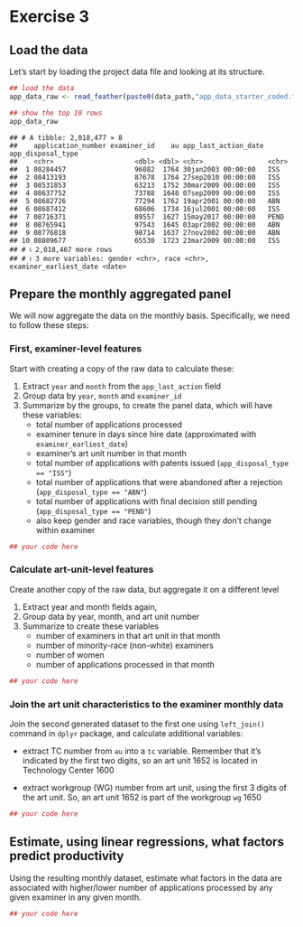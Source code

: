 Exercise 3
================

## Load the data

Let’s start by loading the project data file and looking at its
structure.

``` r
## load the data
app_data_raw <- read_feather(paste0(data_path,"app_data_starter_coded.feather")) 

## show the top 10 rows
app_data_raw
```

    ## # A tibble: 2,018,477 × 8
    ##    application_number examiner_id    au app_last_action_date app_disposal_type
    ##    <chr>                    <dbl> <dbl> <chr>                <chr>            
    ##  1 08284457                 96082  1764 30jan2003 00:00:00   ISS              
    ##  2 08413193                 87678  1764 27sep2010 00:00:00   ISS              
    ##  3 08531853                 63213  1752 30mar2009 00:00:00   ISS              
    ##  4 08637752                 73788  1648 07sep2009 00:00:00   ISS              
    ##  5 08682726                 77294  1762 19apr2001 00:00:00   ABN              
    ##  6 08687412                 68606  1734 16jul2001 00:00:00   ISS              
    ##  7 08716371                 89557  1627 15may2017 00:00:00   PEND             
    ##  8 08765941                 97543  1645 03apr2002 00:00:00   ABN              
    ##  9 08776818                 98714  1637 27nov2002 00:00:00   ABN              
    ## 10 08809677                 65530  1723 23mar2009 00:00:00   ISS              
    ## # ℹ 2,018,467 more rows
    ## # ℹ 3 more variables: gender <chr>, race <chr>, examiner_earliest_date <date>

## Prepare the monthly aggregated panel

We will now aggregate the data on the monthly basis. Specifically, we
need to follow these steps:

### First, examiner-level features

Start with creating a copy of the raw data to calculate these:

1.  Extract `year` and `month` from the `app_last_action` field
2.  Group data by `year`, `month` and `examiner_id`
3.  Summarize by the groups, to create the panel data, which will have
    these variables:
    - total number of applications processed
    - examiner tenure in days since hire date (approximated with
      `examiner_earliest_date`)
    - examiner’s art unit number in that month
    - total number of applications with patents issued
      (`app_disposal_type == "ISS"`)
    - total number of applications that were abandoned after a rejection
      (`app_disposal_type == "ABN"`)
    - total number of applications with final decision still pending
      (`app_disposal_type == "PEND"`)
    - also keep gender and race variables, though they don’t change
      within examiner

``` r
## your code here
```

### Calculate art-unit-level features

Create another copy of the raw data, but aggregate it on a different
level

1.  Extract year and month fields again,
2.  Group data by year, month, and art unit number
3.  Summarize to create these variables
    - number of examiners in that art unit in that month
    - number of minority-race (non-white) examiners
    - number of women
    - number of applications processed in that month

``` r
## your code here
```

### Join the art unit characteristics to the examiner monthly data

Join the second generated dataset to the first one using `left_join()`
command in `dplyr` package, and calculate additional variables:

- extract TC number from `au` into a `tc` variable. Remember that it’s
  indicated by the first two digits, so an art unit 1652 is located in
  Technology Center 1600

- extract workgroup (WG) number from art unit, using the first 3 digits
  of the art unit. So, an art unit 1652 is part of the workgroup `wg`
  1650

``` r
## your code here
```

## Estimate, using linear regressions, what factors predict productivity

Using the resulting monthly dataset, estimate what factors in the data
are associated with higher/lower number of applications processed by any
given examiner in any given month.

``` r
## your code here
```

